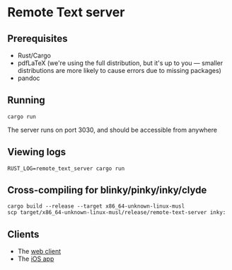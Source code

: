 # Remote Text server

## Prerequisites

- Rust/Cargo
- pdfLaTeX (we're using the full distribution, but it's up to you — smaller distributions are more likely to cause errors due to missing packages)
- pandoc

## Running

```
cargo run
```

The server runs on port 3030, and should be accessible from anywhere

## Viewing logs

```
RUST_LOG=remote_text_server cargo run
```

## Cross-compiling for blinky/pinky/inky/clyde

```
cargo build --release --target x86_64-unknown-linux-musl
scp target/x86_64-unknown-linux-musl/release/remote-text-server inky:
```

## Clients

- The [web client](https://github.com/Remote-Text/remote-text-client)
- The [iOS app](https://github.com/Remote-Text/remote-text-ios-client)
